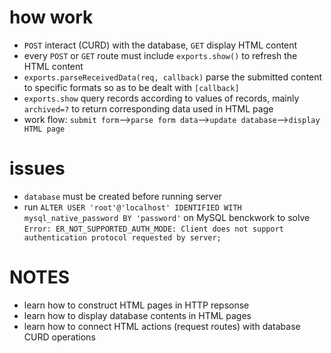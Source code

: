 # how work
- `POST` interact (CURD) with the database, `GET` display HTML content
-  every `POST` or `GET` route must include `exports.show()` to refresh the HTML content
-  `exports.parseReceivedData(req, callback)` parse the submitted content to specific formats so as to be dealt with `[callback]`
-  `exports.show` query records according to values of records, mainly `archived=?` to return corresponding data used in HTML page 
-  work flow: `submit form`-->`parse form data`-->`update database`-->`display HTML page`

# issues
- `database` must be created before running server
-  run `ALTER USER 'root'@'localhost' IDENTIFIED WITH mysql_native_password BY 'password'` on MySQL benckwork to solve `Error: ER_NOT_SUPPORTED_AUTH_MODE: Client does not support authentication protocol requested by server;`

# NOTES
- learn how to construct HTML pages in HTTP repsonse
- learn how to display database contents in HTML pages
- learn how to connect HTML actions (request routes) with database CURD operations